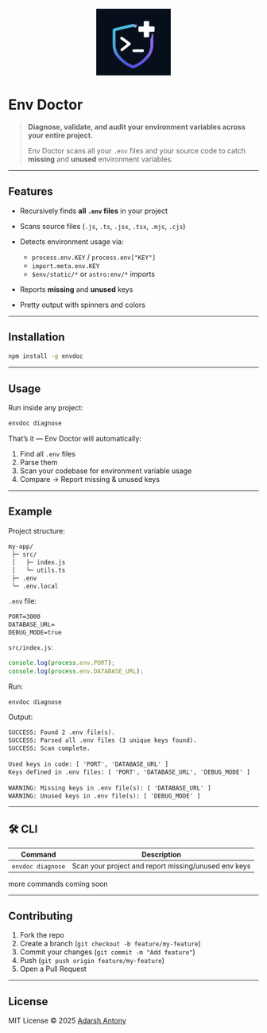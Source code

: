 <p align="center">
  <img src="logo.png" alt="Env Doctor Logo" width="150">
</p>


# Env Doctor

> **Diagnose, validate, and audit your environment variables across your entire project.**
>
> Env Doctor scans all your `.env` files and your source code to catch **missing** and **unused** environment variables.

---

## Features

* Recursively finds **all `.env` files** in your project
* Scans source files (`.js`, `.ts`, `.jsx`, `.tsx`, `.mjs`, `.cjs`)
* Detects environment usage via:

  * `process.env.KEY` / `process.env["KEY"]`
  * `import.meta.env.KEY`
  * `$env/static/*` or `astro:env/*` imports
* Reports **missing** and **unused** keys
* Pretty output with spinners and colors

---

## Installation

```bash
npm install -g envdoc
```

---

## Usage

Run inside any project:

```bash
envdoc diagnose
```

That’s it — Env Doctor will automatically:

1. Find all `.env` files
2. Parse them
3. Scan your codebase for environment variable usage
4. Compare → Report missing & unused keys

---

## Example

Project structure:

```
my-app/
 ├─ src/
 │   ├─ index.js
 │   └─ utils.ts
 ├─ .env
 └─ .env.local
```

`.env` file:

```env
PORT=3000
DATABASE_URL=
DEBUG_MODE=true
```

`src/index.js`:

```js
console.log(process.env.PORT);
console.log(process.env.DATABASE_URL);
```

Run:

```bash
envdoc diagnose
```

Output:

```
SUCCESS: Found 2 .env file(s).
SUCCESS: Parsed all .env files (3 unique keys found).
SUCCESS: Scan complete.

Used keys in code: [ 'PORT', 'DATABASE_URL' ]
Keys defined in .env files: [ 'PORT', 'DATABASE_URL', 'DEBUG_MODE' ]

WARNING: Missing keys in .env file(s): [ 'DATABASE_URL' ]
WARNING: Unused keys in .env file(s): [ 'DEBUG_MODE' ]
```

---

## 🛠 CLI

| Command               | Description                                          |
| --------------------- | ---------------------------------------------------- |
| `envdoc diagnose` | Scan your project and report missing/unused env keys |
more commands coming soon

---

## Contributing

1. Fork the repo
2. Create a branch (`git checkout -b feature/my-feature`)
3. Commit your changes (`git commit -m "Add feature"`)
4. Push (`git push origin feature/my-feature`)
5. Open a Pull Request

---

## License

MIT License © 2025 [Adarsh Antony](https://github.com/aadarshantony)

